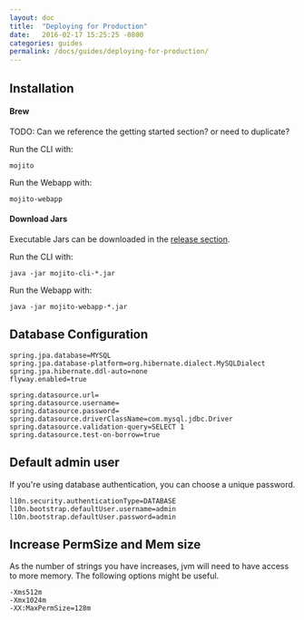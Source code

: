 ```yaml
---
layout: doc
title:  "Deploying for Production"
date:   2016-02-17 15:25:25 -0800
categories: guides
permalink: /docs/guides/deploying-for-production/
---
```

## Installation
#### Brew

TODO: Can we reference the getting started section? or need to duplicate?

Run the CLI with:
```
mojito
```

Run the Webapp with:
```
mojito-webapp
```

#### Download Jars

Executable Jars can be downloaded in the [release section](https://gitenterprise.inside-box.net/Box/l10n/releases/).

Run the CLI with:
```
java -jar mojito-cli-*.jar
```

Run the Webapp with:
```
java -jar mojito-webapp-*.jar
```

## Database Configuration
    spring.jpa.database=MYSQL
    spring.jpa.database-platform=org.hibernate.dialect.MySQLDialect
    spring.jpa.hibernate.ddl-auto=none
    flyway.enabled=true

    spring.datasource.url=
    spring.datasource.username=
    spring.datasource.password=
    spring.datasource.driverClassName=com.mysql.jdbc.Driver
    spring.datasource.validation-query=SELECT 1
    spring.datasource.test-on-borrow=true

## Default admin user
If you're using database authentication, you can choose a unique password.

    l10n.security.authenticationType=DATABASE
    l10n.bootstrap.defaultUser.username=admin
    l10n.bootstrap.defaultUser.password=admin

## Increase PermSize and Mem size
As the number of strings you have increases, jvm will need to have access to more memory.  The following options might be useful.

    -Xms512m
    -Xmx1024m
    -XX:MaxPermSize=128m





